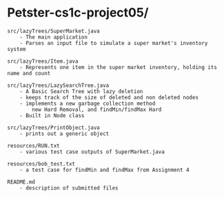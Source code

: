 # Petster-cs1c-project05/

    src/lazyTrees/SuperMarket.java
        - The main application
        - Parses an input file to simulate a super market's inventory system

    src/lazyTrees/Item.java
        - Represents one item in the super market inventory, holding its name and count

    src/lazyTrees/LazySearchTree.java
        - A Basic Search Tree with lazy deletion
        - keeps track of the size of deleted and non deleted nodes
        - implements a new garbage collection method
            new Hard Removal, and findMin/findMax Hard
        - Built in Node class

    src/lazyTrees/PrintObject.java
        - prints out a generic object

    resources/RUN.txt
        - various test case outputs of SuperMarket.java

    resources/bob_test.txt
        - a test case for findMin and findMax from Assignment 4

    README.md
        - description of submitted files